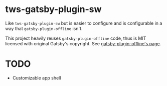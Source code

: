 # tws-gatsby-plugin-sw

Like `tws-gatsby-plugin-sw` but is easier to configure and is configurable in a way that `gatsby-plugin-offline` isn't.

This project heavily reuses `gatsby-plugin-offline` code, thus is MIT licensed with original Gatsby's copyright.
See [gatsby-plugin-offline's page](https://www.gatsbyjs.com/plugins/gatsby-plugin-offline/).

# TODO
- Customizable app shell